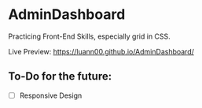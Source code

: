 # AdminDashboard

Practicing Front-End Skills, especially grid in CSS.

Live Preview: https://luann00.github.io/AdminDashboard/

## To-Do for the future:
- [ ] Responsive Design

